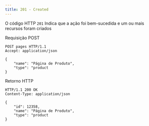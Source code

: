 ```yaml
---
title: 201 - Created
---
```


O código HTTP `201` Indica que a ação foi bem-sucedida e um ou mais recursos foram criados

Requisição POST

```
POST pages HTTP/1.1
Accept: application/json

{
    "name": "Página de Produto",
    "type": "product
}
```

Retorno HTTP

```
HTTP/1.1 200 OK
Content-Type: application/json

{
    "id": 12358,
    "name": "Página de Produto",
    "type": "product
}
```